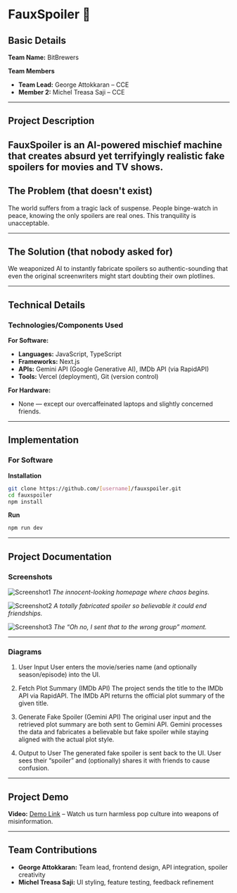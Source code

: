 # FauxSpoiler 🎯  

## Basic Details  
**Team Name:** BitBrewers  

**Team Members**  
- **Team Lead:** George Attokkaran – CCE  
- **Member 2:** Michel Treasa Saji – CCE  

---

## Project Description  
**FauxSpoiler** is an AI-powered mischief machine that creates absurd yet terrifyingly realistic fake spoilers for movies and TV shows.
---

## The Problem (that doesn't exist)  
The world suffers from a tragic lack of suspense. People binge-watch in peace, knowing the only spoilers are real ones. This tranquility is unacceptable.  

---

## The Solution (that nobody asked for)  
We weaponized AI to instantly fabricate spoilers so authentic-sounding that even the original screenwriters might start doubting their own plotlines.  

---

## Technical Details  

### Technologies/Components Used  

**For Software:**  
- **Languages:** JavaScript, TypeScript  
- **Frameworks:** Next.js  
- **APIs:** Gemini API (Google Generative AI), IMDb API (via RapidAPI)  
- **Tools:** Vercel (deployment), Git (version control)  

**For Hardware:**  
- None — except our overcaffeinated laptops and slightly concerned friends.  

---

## Implementation  

### For Software  

**Installation**  
```bash
git clone https://github.com/[username]/fauxspoiler.git
cd fauxspoiler
npm install
```

**Run**  
```bash
npm run dev
```

---

## Project Documentation  

### Screenshots  
![Screenshot1](link) *The innocent-looking homepage where chaos begins.*  

![Screenshot2](link) *A totally fabricated spoiler so believable it could end friendships.*  

![Screenshot3](link) *The “Oh no, I sent that to the wrong group” moment.*  

---

### Diagrams  
1. User Input
    User enters the movie/series name (and optionally season/episode) into the UI.

2. Fetch Plot Summary (IMDb API)
    The project sends the title to the IMDb API via RapidAPI.
    The IMDb API returns the official plot summary of the given title.

3. Generate Fake Spoiler (Gemini API)
    The original user input and the retrieved plot summary are both sent to Gemini API.
    Gemini processes the data and fabricates a believable but fake spoiler while staying aligned with the actual plot style.

4. Output to User
    The generated fake spoiler is sent back to the UI.
    User sees their “spoiler” and (optionally) shares it with friends to cause confusion. 

---

## Project Demo  

**Video:** [Demo Link](link) – Watch us turn harmless pop culture into weapons of misinformation.  

---

## Team Contributions  
- **George Attokkaran:** Team lead, frontend design, API integration, spoiler creativity  
- **Michel Treasa Saji:** UI styling, feature testing, feedback refinement  
